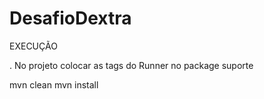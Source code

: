 # DesafioDextra

  EXECUÇÃO 

  . No projeto colocar as tags do Runner no package suporte


mvn clean
mvn install
